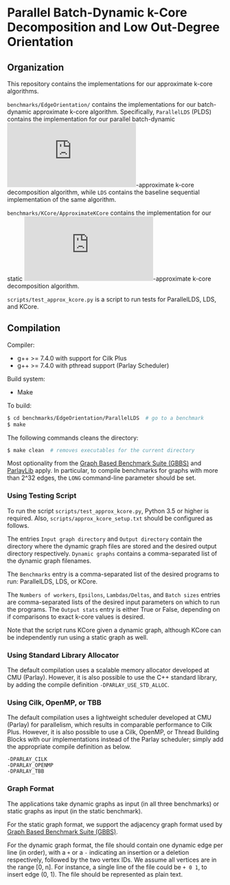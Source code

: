 # Parallel Batch-Dynamic k-Core Decomposition and Low Out-Degree Orientation

Organization
--------

This repository contains the implementations for our
approximate k-core algorithms.

`benchmarks/EdgeOrientation/` contains the implementations for our batch-dynamic
approximate k-core algorithm. Specifically, `ParallelLDS` (PLDS) contains the
implementation for our parallel batch-dynamic
![equation](https://latex.codecogs.com/gif.latex?%282&plus;%5Cdelta%29)-approximate
k-core decomposition algorithm, while `LDS` contains the baseline sequential
implementation of the same algorithm.

`benchmarks/KCore/ApproximateKCore` contains the implementation for our static
![equation](https://latex.codecogs.com/gif.latex?%282&plus;%5Cdelta%29)-approximate
k-core decomposition algorithm.

`scripts/test_approx_kcore.py` is a script to run tests for ParallelLDS, 
LDS, and KCore.

Compilation
--------

Compiler:
* g++ &gt;= 7.4.0 with support for Cilk Plus
* g++ &gt;= 7.4.0 with pthread support (Parlay Scheduler)

Build system:
* Make

To build:
```sh
$ cd benchmarks/EdgeOrientation/ParallelLDS  # go to a benchmark
$ make
```

The following commands cleans the directory:
```sh
$ make clean  # removes executables for the current directory
```

Most optionality from the [Graph Based Benchmark Suite (GBBS)](https://github.com/ParAlg/gbbs) and
[ParlayLib](https://github.com/cmuparlay/parlaylib) apply. In particular, to compile benchmarks for graphs with
more than 2^32 edges, the `LONG` command-line parameter should be set.

### Using Testing Script

To run the script `scripts/test_approx_kcore.py`, Python 3.5 or higher is
required. Also, `scripts/approx_kcore_setup.txt` should be configured
as follows.

The entries `Input graph directory` and `Output directory` contain
the directory where the dynamic graph files are stored and the desired output 
directory respectively. `Dynamic graphs` contains a comma-separated
list of the dynamic graph filenames.

The `Benchmarks` entry is a comma-separated list of the desired programs 
to run: ParallelLDS, LDS, or KCore.

The `Numbers of workers`, `Epsilons`, `Lambdas/Deltas`, and `Batch sizes`
entries are comma-separated lists of the desired input parameters
on which to run the programs. The `Output stats` entry is either True or
False, depending on if comparisons to exact k-core values is desired.

Note that the script runs KCore given a dynamic graph, although KCore
can be independently run using a static graph as well.

### Using Standard Library Allocator

The default compilation uses a scalable memory allocator developed at CMU
(Parlay). However, it is also possible to use the C++ standard library,
by adding the compile definition `-DPARLAY_USE_STD_ALLOC`.

### Using Cilk, OpenMP, or TBB

The default compilation uses a lightweight scheduler developed at CMU (Parlay)
for parallelism, which results in comparable performance to Cilk Plus.
However, it is also possible to use a Cilk, OpenMP, or Thread Building
Blocks with our implementations instead of the Parlay scheduler; simply add
the appropriate compile definition as below.

```
-DPARLAY_CILK
-DPARLAY_OPENMP
-DPARLAY_TBB
```

### Graph Format

The applications take dynamic graphs as input (in all three benchmarks) or 
static graphs as input (in the static benchmark).

For the static graph format, we support the adjacency graph format used by
[Graph Based Benchmark Suite (GBBS)](https://github.com/ParAlg/gbbs).

For the dynamic graph format, the file should contain one dynamic edge per line
(in order), with a `+` or a `-` indicating an insertion or a deletion
respectively, followed by the two vertex IDs. We assume all
vertices are in the range [0, n]. For instance, a single line of the file
could be `+ 0 1`, to insert edge (0, 1). The file should be represented
as plain text.